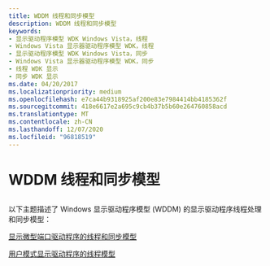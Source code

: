 ```yaml
---
title: WDDM 线程和同步模型
description: WDDM 线程和同步模型
keywords:
- 显示驱动程序模型 WDK Windows Vista，线程
- Windows Vista 显示器驱动程序模型 WDK，线程
- 显示驱动程序模型 WDK Windows Vista，同步
- Windows Vista 显示器驱动程序模型 WDK，同步
- 线程 WDK 显示
- 同步 WDK 显示
ms.date: 04/20/2017
ms.localizationpriority: medium
ms.openlocfilehash: e7ca44b9318925af200e83e7984414bb4185362f
ms.sourcegitcommit: 418e6617e2a695c9cb4b37b5b60e264760858acd
ms.translationtype: MT
ms.contentlocale: zh-CN
ms.lasthandoff: 12/07/2020
ms.locfileid: "96818519"
---
```

# <a name="wddm-threading-and-synchronization-model"></a>WDDM 线程和同步模型


## <span id="ddk_windows_codename_longhorn_display_driver_thread_model_gg"></span><span id="DDK_WINDOWS_CODENAME_LONGHORN_DISPLAY_DRIVER_THREAD_MODEL_GG"></span>


以下主题描述了 Windows 显示驱动程序模型 (WDDM) 的显示驱动程序线程处理和同步模型：

[显示微型端口驱动程序的线程和同步模型](threading-and-synchronization-model-of-display-miniport-driver.md)

[用户模式显示驱动程序的线程模型](threading-model-of-user-mode-display-driver.md)

 

 





